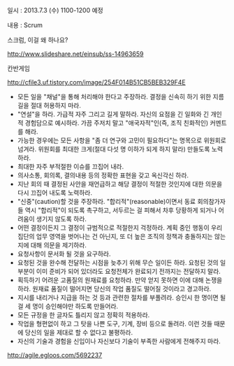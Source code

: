 일시 : 2013.7.3 (수) 1100-1200 예정

내용 : Scrum

스크럼, 이걸 왜 하나요?

http://www.slideshare.net/einsub/ss-14963659

칸반게임

http://cfile3.uf.tistory.com/image/254F014B51CB5BEB329F4E


  * 모든 일을 "채널"을 통해 처리해야 한다고 주장하라. 결정을 신속히 하기 위한 지름길을 절대 허용하지 마라.
  * "연설"을 하라. 가급적 자주 그리고 길게 말하라. 자신의 요점을 긴 일화와 긴 개인적 경험담으로 예시하라. 가끔 주저치 말고 "애국자적"인(즉, 조직 친화적인) 커멘트를 해라.
  * 가능한 경우에는 모든 사항을 "좀 더 연구와 고민이 필요하다"는 명목으로 위원회로 넘겨라. 위원회를 최대한 크게(절대 다섯 명 이하가 되게 하지 말라) 만들도록 노력하라.
  * 최대한 자주 부적절한 이슈를 끄집어 내라.
  * 의사소통, 회의록, 결의내용 등의 정확한 표현을 갖고 옥신각신 하라.
  * 지난 회의 때 결정된 사안을 재언급하고 해당 결정이 적절한 것인지에 대한 의문을 다시 끄집어 내도록 노력하라.
  * "신중"(caution)할 것을 주장하라. "합리적"(reasonable)이면서 동료 회의참가자들 역시 "합리적"이 되도록 촉구하고, 서두르는 걸 피해서 차후 당황하게 되거나 어려움이 생기지 않도록 하라.
  * 어떤 결정이든지 그 결정이 규범적으로 적절한지 걱정하라. 계획 중인 행동이 우리 집단의 업무 영역을 벗어나는 건 아닌지, 또 더 높은 조직의 정책과 충돌하지는 않는지에 대해 의문을 제기하라.
  * 요청사항이 문서화 될 것을 요구하라.
  * 요청된 것을 완수해 전달하는 시점을 늦추기 위해 무슨 일이든 하라. 요청된 것의 일부분이 이미 준비가 되어 있더라도 요청전체가 완료되기 전까지는 전달하지 말라.
  * 획득하기 어려운 고품질의 원재료를 요청하라. 만약 얻지 못하면 이에 대해 논쟁을 하라. 원재료 품질이 떨어지면 당신의 작업 품질도 떨어질 것이라고 경고하라.
  * 지시를 내리거나 지급을 하는 것 등과 관련한 절차를 부풀려라. 승인시 한 명이면 될 걸 세 명이 승인해야만 하도록 만들어라.
  * 모든 규정을 한 글자도 틀리지 않고 정확히 적용하라.
  * 작업을 형편없이 하고 그 탓을 나쁜 도구, 기계, 장비 등으로 돌려라. 이런 것들 때문에 당신의 일을 제대로 할 수 없다고 불평하라.
  * 자신의 기술과 경험을 신입이나 자신보다 기술이 부족한 사람에게 전해주지 마라.

http://agile.egloos.com/5692237